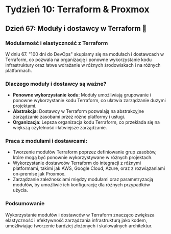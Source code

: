 # Tydzień 10: Terraform & Proxmox

## Dzień 67: Moduły i dostawcy w Terraform 🧩

### Modularność i elastyczność z Terraform
W dniu 67. "100 dni do DevOps" skupiamy się na modułach i dostawcach w Terraform, co pozwala na organizację i ponowne wykorzystanie kodu infrastruktury oraz łatwe wdrażanie w różnych środowiskach i na różnych platformach.

### Dlaczego moduły i dostawcy są ważne?
- **Ponowne wykorzystanie kodu**: Moduły umożliwiają grupowanie i ponowne wykorzystanie kodu Terraform, co ułatwia zarządzanie dużymi projektami.
- **Abstrakcja**: Dostawcy w Terraform pozwalają na abstrakcyjne zarządzanie zasobami przez różne platformy i usługi.
- **Organizacja**: Lepsza organizacja kodu Terraform, co przekłada się na większą czytelność i łatwiejsze zarządzanie.

### Praca z modułami i dostawcami:
- Tworzenie modułów Terraform poprzez definiowanie grup zasobów, które mogą być ponownie wykorzystywane w różnych projektach.
- Wykorzystanie dostawców Terraform do integracji z różnymi platformami, takimi jak AWS, Google Cloud, Azure, oraz z rozwiązaniami on-premise jak Proxmox.
- Zarządzanie zależnościami między modułami oraz parametryzacją modułów, by umożliwić ich konfigurację dla różnych przypadków użycia.

### Podsumowanie
Wykorzystanie modułów i dostawców w Terraform znacząco zwiększa elastyczność i efektywność zarządzania infrastrukturą jako kodem, umożliwiając tworzenie bardziej złożonych i skalowalnych architektur.

